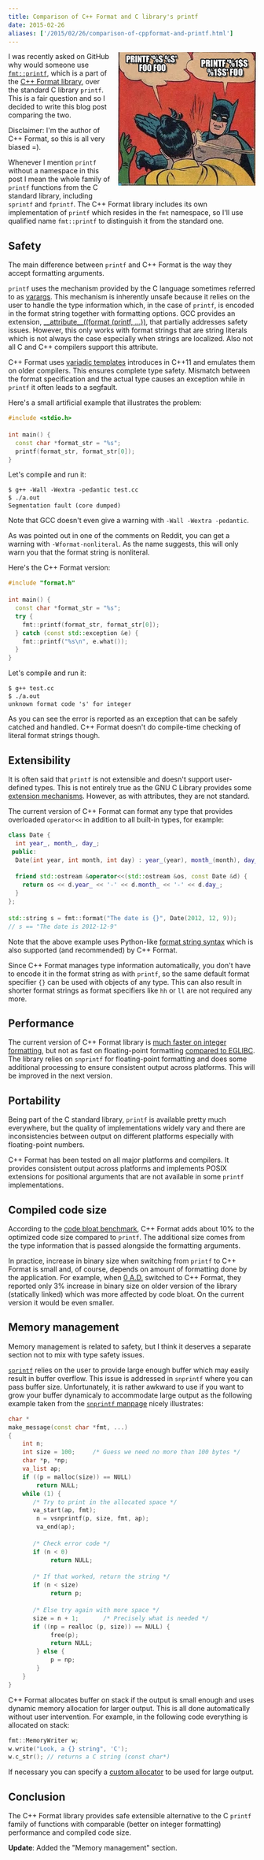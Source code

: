```yaml
---
title: Comparison of C++ Format and C library's printf
date: 2015-02-26
aliases: ['/2015/02/26/comparison-of-cppformat-and-printf.html']
---
```


<div class="separator"
     style="clear:right; float:right; margin-left:1em; margin-bottom:1em">
  <img border="0" src="/img/printf.jpg" width="280">
</div>

I was recently asked on GitHub why would someone use [`fmt::printf`](
https://fmt.dev/latest/api.html#printf-api), which is a part of the [C++ Format
library](https://github.com/cppformat/cppformat), over the standard C library
`printf`. This is a fair question and so I decided to write this blog post
comparing the two.

Disclaimer: I'm the author of C++ Format, so this is all very biased =).

Whenever I mention `printf` without a namespace in this post I mean the whole
family of `printf` functions from the C standard library, including `sprintf`
and `fprintf`. The C++ Format library includes its own implementation of
`printf` which resides in the `fmt` namespace, so I'll use qualified name
`fmt::printf` to distinguish it from the standard one.

## Safety

The main difference between `printf` and C++ Format is the way they accept
formatting arguments.

`printf` uses the mechanism provided by the C language sometimes referred to
as [varargs](https://en.wikipedia.org/wiki/Variadic_function). This mechanism is
inherently unsafe because it relies on the user to handle the type information
which, in the case of `printf`, is encoded in the format string together with
formatting options. GCC provides an extension, [_\_attribute__((format (printf,
...))][1], that partially addresses safety issues. However, this only works with
format strings that are string literals which is not always the case especially
when strings are localized. Also not all C and C++ compilers support this
attribute.

[1]: http://gcc.gnu.org/onlinedocs/gcc/Function-Attributes.html

C++ Format uses [variadic templates][2] introduces in C++11 and emulates them on
older compilers. This ensures complete type safety. Mismatch between the format
specification and the actual type causes an exception while in `printf` it often
leads to a segfault.

[2]: https://en.wikipedia.org/wiki/Variadic_template

Here's a small artificial example that illustrates the problem:

```c++
#include <stdio.h>

int main() {
  const char *format_str = "%s";
  printf(format_str, format_str[0]);
}
```

Let's compile and run it:

```
$ g++ -Wall -Wextra -pedantic test.cc
$ ./a.out 
Segmentation fault (core dumped)
```

Note that GCC doesn't even give a warning with `-Wall -Wextra -pedantic`.

As was pointed out in one of the comments on Reddit, you can get a warning with
`-Wformat-nonliteral`. As the name suggests, this will only warn you that
the format string is nonliteral.

Here's the C++ Format version:

```c++
#include "format.h"

int main() {
  const char *format_str = "%s";
  try {
    fmt::printf(format_str, format_str[0]);
  } catch (const std::exception &e) {
    fmt::printf("%s\n", e.what());
  }
}
```

Let's compile and run it:

```
$ g++ test.cc
$ ./a.out 
unknown format code 's' for integer
```

As you can see the error is reported as an exception that can be safely catched
and handled. C++ Format doesn't do compile-time checking of literal format
strings though.

## Extensibility

It is often said that `printf` is not extensible and doesn't support
user-defined types. This is not entirely true as the GNU C Library provides some
[extension mechanisms][3]. However, as with attributes, they are not standard.

[3]: http://www.gnu.org/software/libc/manual/html_node/Customizing-Printf.html

The current version of C++ Format can format any type that provides overloaded
`operator<<` in addition to all built-in types, for example:

```c++
class Date {
  int year_, month_, day_;
 public:
  Date(int year, int month, int day) : year_(year), month_(month), day_(day) {}

  friend std::ostream &operator<<(std::ostream &os, const Date &d) {
    return os << d.year_ << '-' << d.month_ << '-' << d.day_;
  }
};

std::string s = fmt::format("The date is {}", Date(2012, 12, 9));
// s == "The date is 2012-12-9"
```

Note that the above example uses Python-like [format string syntax][4] which is
also supported (and recommended) by C++ Format.

[4]: https://fmt.dev/latest/syntax.html

Since C++ Format manages type information automatically, you don't have to
encode it in the format string as with `printf`, so the same default format
specifier `{}` can be used with objects of any type. This can also result in
shorter format strings as format specifiers like `hh` or `ll` are not required
any more.

## Performance

The current version of C++ Format library is [much faster on integer
formatting][5], but not as fast on floating-point formatting [compared to
EGLIBC](https://github.com/cppformat/cppformat#speed-tests). The library relies
on `snprintf` for floating-point formatting and does some additional processing
to ensure consistent output across platforms. This will be improved in the next
version.

[5]: http://zverovich.net/2013/09/07/integer-to-string-conversion-in-cplusplus.html

## Portability

Being part of the C standard library, `printf` is available pretty much
everywhere, but the quality of implementations widely vary and there are
inconsistencies between output on different platforms especially with
floating-point numbers.

C++ Format has been tested on all major platforms and compilers. It provides
consistent output across platforms and implements POSIX extensions for
positional arguments that are not available in some `printf` implementations.

## Compiled code size

According to the [code bloat benchmark][6], C++ Format adds about 10% to the
optimized code size compared to `printf`. The additional size comes from the
type information that is passed alongside the formatting arguments.

[6]: https://github.com/cppformat/cppformat#compile-time-and-code-bloat

In practice, increase in binary size when switching from `printf` to C++
Format is small and, of course, depends on amount of formatting done by the
application. For example, when [0 A.D.](http://play0ad.com/) switched to C++
Format, they reported only 3% increase in binary size on older version of the
library (statically linked) which was more affected by code bloat. On the
current version it would be even smaller.

## Memory management

Memory management is related to safety, but I think it deserves a separate
section not to mix with type safety issues.

[`sprintf`](http://en.cppreference.com/w/cpp/io/c/sprintf) relies on the user
to provide large enough buffer which may easily result in buffer overflow.
This issue is addressed in `snprintf` where you can pass buffer size.
Unfortunately, it is rather awkward to use if you want to grow your buffer
dynamicaly to accommodate large output as the following example taken from
the [`snprintf` manpage](http://linux.die.net/man/3/snprintf) nicely
illustrates:

```c++
char *
make_message(const char *fmt, ...)
{
    int n;
    int size = 100;     /* Guess we need no more than 100 bytes */
    char *p, *np;
    va_list ap;
    if ((p = malloc(size)) == NULL)
        return NULL;
    while (1) {
       /* Try to print in the allocated space */
       va_start(ap, fmt);
        n = vsnprintf(p, size, fmt, ap);
        va_end(ap);

       /* Check error code */
       if (n < 0)
            return NULL;

       /* If that worked, return the string */
       if (n < size)
            return p;

       /* Else try again with more space */
       size = n + 1;       /* Precisely what is needed */
       if ((np = realloc (p, size)) == NULL) {
            free(p);
            return NULL;
        } else {
            p = np;
        }
    }
}
```

C++ Format allocates buffer on stack if the output is small enough and uses
dynamic memory allocation for larger output. This is all done automatically
without user intervention. For example, in the following code everything is
allocated on stack:

```c++
fmt::MemoryWriter w;
w.write("Look, a {} string", 'C');
w.c_str(); // returns a C string (const char*)
```

If necessary you can specify a [custom allocator][7] to be used for large
output.

[7]: http://fmtlib.net/latest/api.html#custom-allocators

## Conclusion

The C++ Format library provides safe extensible alternative to the C `printf`
family of functions with comparable (better on integer formatting) performance
and compiled code size.

**Update**: Added the "Memory management" section.
